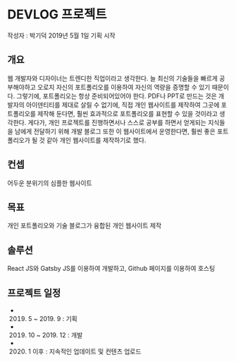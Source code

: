 # DEVLOG 프로젝트
작성자 : 박기덕
2019년 5월 1일 기획 시작

## 개요
 웹 개발자와 디자이너는 트렌디한 직업이라고 생각한다. 늘  최신의 기술들을 빠르게 공부해야하고 오로지 자신의 포트폴리오를 이용하여 자신의 역량을 증명할 수 있기 때문이다. 그렇기에, 포트폴리오는 항상 준비되어있어야 한다. PDF나 PPT로 만드는 것은 개발자의 아이덴티티를 제대로 살릴 수 없기에, 직접 개인 웹사이트를 제작하여 그곳에 포트폴리오를 제작해 둔다면, 훨씬 효과적으로 포트폴리오를 표현할 수 있을 것이라고 생각한다. 게다가, 개인 프로젝트를 진행하면서나 스스로 공부를 하면서 얻게되는 지식들을 남에게 전달하기 위해 개발 블로그 또한 이 웹사이트에서 운영한다면, 훨씬 좋은 포트폴리오가 될 것 같아 개인 웹사이트를 제작하기로 했다.

## 컨셉
어두운 분위기의 심플한 웹사이트

## 목표
개인 포트폴리오와 기술 블로그가 융합된 개인 웹사이트 제작

## 솔루션
React JS와 Gatsby JS를 이용하여 개발하고, Github 페이지를 이용하여 호스팅

## 프로젝트 일정
* 2019. 5 ~ 2019. 9 : 기획
* 2019. 10 ~ 2019. 12 : 개발
* 2020. 1 이후 : 지속적인 업데이트 및 컨텐츠 업로드
